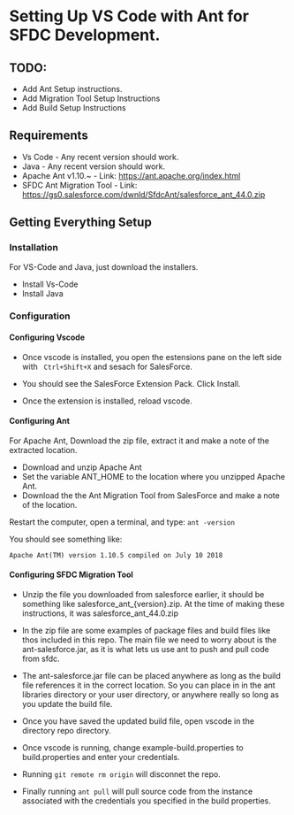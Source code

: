 # Setting Up VS Code with Ant for SFDC Development.
## TODO:
- Add Ant Setup instructions.
- Add Migration Tool Setup Instructions
- Add Build Setup Instructions

## Requirements
- Vs Code - Any recent version should work.
- Java - Any recent version should work.
- Apache Ant v1.10.~ - Link: https://ant.apache.org/index.html
- SFDC Ant Migration Tool - Link: https://gs0.salesforce.com/dwnld/SfdcAnt/salesforce_ant_44.0.zip

## Getting Everything Setup
### Installation
For VS-Code and Java, just download the installers.
- Install Vs-Code
- Install Java 

### Configuration

#### Configuring Vscode
- Once vscode is installed, you open the estensions pane on the left side with ``` Ctrl+Shift+X``` and sesach for SalesForce.

- You should see the SalesForce Extension Pack. Click Install.

- Once the extension is installed, reload vscode. 

#### Configuring Ant

For Apache Ant, Download the zip file, extract it and make a note of the extracted location.
- Download and unzip Apache Ant
- Set the variable ANT_HOME to the location where you unzipped Apache Ant.
- Download the the Ant Migration Tool from SalesForce and make a note of the location.

Restart the computer, open a terminal, and type: ```ant -version```

You should see something like:

```Apache Ant(TM) version 1.10.5 compiled on July 10 2018```

#### Configuring SFDC Migration Tool

- Unzip the file you downloaded from salesforce earlier, it should be something like salesforce_ant_{version}.zip. At the time of making these instructions, it was salesforce_ant_44.0.zip

- In the zip file are some examples of package files and build files like thos included in this repo. The main file we need to worry about is the ant-salesforce.jar, as it is what lets us use ant to push and pull code from sfdc.

- The ant-salesforce.jar file can be placed anywhere as long as the build file references it in the correct location. So you can place in in the ant libraries directory or your user directory, or anywhere really so long as you update the build file. 

- Once you have saved the updated build file, open vscode in the directory repo directory.

- Once vscode is running, change example-build.properties to build.properties and enter your credentials. 

- Running ```git remote rm origin``` will disconnet the repo. 

- Finally running ```ant pull``` will pull source code from the instance associated with the credentials you specified in the build properties.




